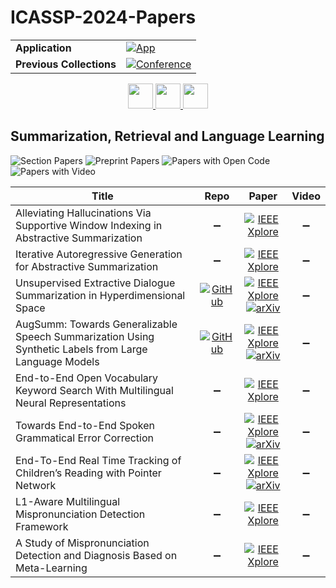 # ICASSP-2024-Papers

<table>
    <tr>
        <td><strong>Application</strong></td>
        <td>
            <a href="https://huggingface.co/spaces/DmitryRyumin/NewEraAI-Papers" style="float:left;">
                <img src="https://img.shields.io/badge/🤗-NewEraAI--Papers-FFD21F.svg" alt="App" />
            </a>
        </td>
    </tr>
    <tr>
        <td><strong>Previous Collections</strong></td>
        <td>
            <a href="https://github.com/DmitryRyumin/ICASSP-2023-24-Papers/blob/main/README_2023.md">
                <img src="http://img.shields.io/badge/ICASSP-2023-0073AE.svg" alt="Conference">
            </a>
        </td>
    </tr>
</table>

<div align="center">
    <a href="https://github.com/DmitryRyumin/ICASSP-2023-24-Papers/blob/main/sections/2024/main/AASP-P8.md">
        <img src="https://cdn.jsdelivr.net/gh/DmitryRyumin/NewEraAI-Papers@main/images/left.svg" width="40" alt="" />
    </a>
    <a href="https://github.com/DmitryRyumin/ICASSP-2023-24-Papers/">
        <img src="https://cdn.jsdelivr.net/gh/DmitryRyumin/NewEraAI-Papers@main/images/home.svg" width="40" alt="" />
    </a>
    <a href="https://github.com/DmitryRyumin/ICASSP-2023-24-Papers/blob/main/sections/2024/main/MLSP-P16.md">
        <img src="https://cdn.jsdelivr.net/gh/DmitryRyumin/NewEraAI-Papers@main/images/right.svg" width="40" alt="" />
    </a>
</div>

## Summarization, Retrieval and Language Learning

![Section Papers](https://img.shields.io/badge/Section%20Papers-10-42BA16) ![Preprint Papers](https://img.shields.io/badge/Preprint%20Papers-4-b31b1b) ![Papers with Open Code](https://img.shields.io/badge/Papers%20with%20Open%20Code-2-1D7FBF) ![Papers with Video](https://img.shields.io/badge/Papers%20with%20Video-0-FF0000)

| **Title** | **Repo** | **Paper** | **Video** |
|-----------|:--------:|:---------:|:---------:|
| Alleviating Hallucinations Via Supportive Window Indexing in Abstractive Summarization | :heavy_minus_sign: | [![IEEE Xplore](https://img.shields.io/badge/IEEE-10446022-E4A42C.svg)](https://ieeexplore.ieee.org/document/10446022) | :heavy_minus_sign: |
| Iterative Autoregressive Generation for Abstractive Summarization | :heavy_minus_sign: | [![IEEE Xplore](https://img.shields.io/badge/IEEE-10448387-E4A42C.svg)](https://ieeexplore.ieee.org/document/10448387) | :heavy_minus_sign: |
| Unsupervised Extractive Dialogue Summarization in Hyperdimensional Space | [![GitHub](https://img.shields.io/github/stars/seongminp/hyperseg?style=flat)](https://github.com/seongminp/hyperseg) | [![IEEE Xplore](https://img.shields.io/badge/IEEE-10446698-E4A42C.svg)](https://ieeexplore.ieee.org/document/10446698) <br/> [![arXiv](https://img.shields.io/badge/arXiv-2405.09765-b31b1b.svg)](https://arxiv.org/abs/2405.09765) | :heavy_minus_sign: |
| AugSumm: Towards Generalizable Speech Summarization Using Synthetic Labels from Large Language Models | [![GitHub](https://img.shields.io/github/stars/Jungjee/AugSumm?style=flat)](https://github.com/Jungjee/AugSumm) | [![IEEE Xplore](https://img.shields.io/badge/IEEE-10447328-E4A42C.svg)](https://ieeexplore.ieee.org/document/10447328) <br/> [![arXiv](https://img.shields.io/badge/arXiv-2401.06806-b31b1b.svg)](https://arxiv.org/abs/2401.06806) | :heavy_minus_sign: |
| End-to-End Open Vocabulary Keyword Search With Multilingual Neural Representations | :heavy_minus_sign: | [![IEEE Xplore](https://img.shields.io/badge/IEEE-10201906-E4A42C.svg)](https://ieeexplore.ieee.org/document/10201906) | :heavy_minus_sign: |
| Towards End-to-End Spoken Grammatical Error Correction | :heavy_minus_sign: | [![IEEE Xplore](https://img.shields.io/badge/IEEE-10446782-E4A42C.svg)](https://ieeexplore.ieee.org/document/10446782) <br/> [![arXiv](https://img.shields.io/badge/arXiv-2311.05550-b31b1b.svg)](https://arxiv.org/abs/2311.05550) | :heavy_minus_sign: |
| End-To-End Real Time Tracking of Children’s Reading with Pointer Network | :heavy_minus_sign: | [![IEEE Xplore](https://img.shields.io/badge/IEEE-10446486-E4A42C.svg)](https://ieeexplore.ieee.org/document/10446486) <br/> [![arXiv](https://img.shields.io/badge/arXiv-2310.11486-b31b1b.svg)](https://arxiv.org/abs/2310.11486) | :heavy_minus_sign: |
| L1-Aware Multilingual Mispronunciation Detection Framework | :heavy_minus_sign: | [![IEEE Xplore](https://img.shields.io/badge/IEEE-10448480-E4A42C.svg)](https://ieeexplore.ieee.org/document/10448480) | :heavy_minus_sign: |
| A Study of Mispronunciation Detection and Diagnosis Based on Meta-Learning | :heavy_minus_sign: | [![IEEE Xplore](https://img.shields.io/badge/IEEE-10447007-E4A42C.svg)](https://ieeexplore.ieee.org/document/10447007) | :heavy_minus_sign: |




